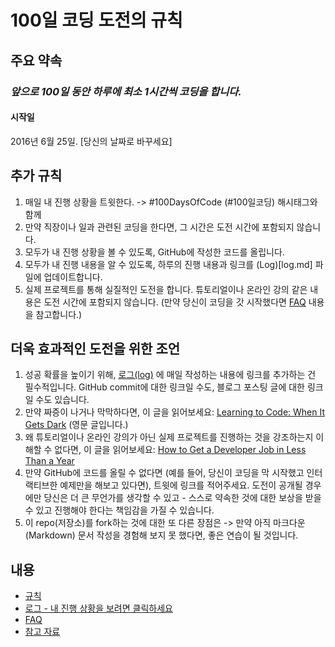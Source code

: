 # 100일 코딩 도전의 규칙

## 주요 약속
### *앞으로 100일 동안 하루에 최소 1시간씩 코딩을 합니다.*

#### 시작일
2016년 6월 25일. [당신의 날짜로 바꾸세요]

## 추가 규칙
1. 매일 내 진행 상황을 트윗한다. -> #100DaysOfCode (#100일코딩) 해시태그와 함께
2. 만약 직장이나 일과 관련된 코딩을 한다면, 그 시간은 도전 시간에 포함되지 않습니다.
3. 모두가 내 진행 상황을 볼 수 있도록, GitHub에 작성한 코드를 올립니다. 
4. 모두가 내 진행 내용을 알 수 있도록, 하루의 진행 내용과 링크를 (Log)[log.md] 파일에 업데이트합니다. 
5. 실제 프로젝트를 통해 실질적인 도전을 합니다. 튜토리얼이나 온라인 강의 같은 내용은 도전 시간에 포함되지 않습니다. (만약 당신이 코딩을 갓 시작했다면 [FAQ](FAQ.md) 내용을 참고합니다.)

## 더욱 효과적인 도전을 위한 조언
1. 성공 확률을 높이기 위해, [로그(log)](log.md) 에 매일 작성하는 내용에 링크를 추가하는 건 필수적입니다. GitHub commit에 대한 링크일 수도, 블로그 포스팅 글에 대한 링크일 수도 있습니다. 
2. 만약 짜증이 나거나 막막하다면, 이 글을 읽어보세요: [Learning to Code: When It Gets Dark](https://medium.freecodecamp.com/learning-to-code-when-it-gets-dark-e485edfb58fd) (영문 글입니다.) 
3. 왜 튜토리얼이나 온라인 강의가 아닌 실제 프로젝트를 진행하는 것을 강조하는지 이해할 수 없다면, 이 글을 읽어보세요: [How to Get a Developer Job in Less Than a Year](https://medium.freecodecamp.com/how-to-get-a-developer-job-in-less-than-a-year-c27bbfe71645)
4. 만약 GitHub에 코드를 올릴 수 없다면 (예를 들어, 당신이 코딩을 막 시작했고 인터랙티브한 예제만을 해보고 있다면), 트윗에 링크를 적어주세요. 도전이 공개될 경우에만 당신은 더 큰 무언가를 생각할 수 있고 - 스스로 약속한 것에 대한 보상을 받을 수 있고 진행해야 한다는 책임감을 가질 수 있습니다. 
5. 이 repo(저장소)를 fork하는 것에 대한 또 다른 장점은 -> 만약 아직 마크다운(Markdown) 문서 작성을 경험해 보지 못 했다면, 좋은 연습이 될 것입니다.

## 내용
* [규칙](rules.md)
* [로그 - 내 진행 상황을 보려면 클릭하세요](log.md)
* [FAQ](FAQ.md)
* [참고 자료](resources.md)
